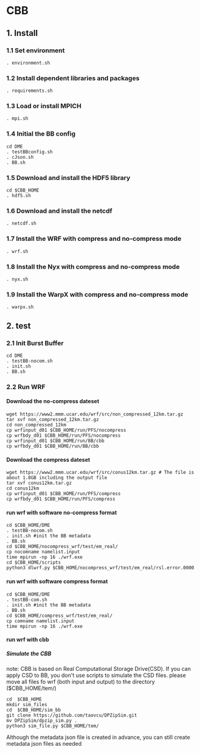 # CBB

## 1. Install

### 1.1 Set environment

```
. environment.sh
```

### 1.2 Install dependent libraries and packages
```
. requirements.sh
```

### 1.3 Load or install MPICH

```
. mpi.sh
```

### 1.4 Initial the BB config
```
cd DME
. testBBconfig.sh 
. cJson.sh
. BB.sh
```

### 1.5 Download and install the HDF5 library 

```
cd $CBB_HOME
. hdf5.sh
```

### 1.6 Download and install the netcdf

```
. netcdf.sh
```

### 1.7 Install the WRF with compress and no-compress mode

```
. wrf.sh
```

### 1.8 Install the Nyx with compress and no-compress mode

```
. nyx.sh
```

### 1.9 Install the WarpX with compress and no-compress mode

```
. warpx.sh
```

## 2. test
### 2.1 Init Burst Buffer
```
cd DME
. testBB-nocom.sh
. init.sh
. BB.sh
```
### 2.2 Run WRF
#### Download the no-compress dateset  
```
wget https://www2.mmm.ucar.edu/wrf/src/non_compressed_12km.tar.gz
tar xvf non_compressed_12km.tar.gz
cd non_compressed_12km
cp wrfinput_d01 $CBB_HOME/run/PFS/nocompress
cp wrfbdy_d01 $CBB_HOME/run/PFS/nocompress
cp wrfinput_d01 $CBB_HOME/run/BB/cbb
cp wrfbdy_d01 $CBB_HOME/run/BB/cbb
```
#### Download the compress dateset  
```
wget https://www2.mmm.ucar.edu/wrf/src/conus12km.tar.gz # The file is about 1.8GB including the output file
tar xvf conus12km.tar.gz
cd conus12km
cp wrfinput_d01 $CBB_HOME/run/PFS/compress
cp wrfbdy_d01 $CBB_HOME/run/PFS/compress
```

#### run wrf with software no-compress format
```
cd $CBB_HOME/DME
. testBB-nocom.sh
. init.sh #init the BB metadata
. BB.sh
cd $CBB_HOME/nocompress_wrf/test/em_real/
cp nocomname namelist.input
time mpirun -np 16 ./wrf.exe
cd $CBB_HOME/scripts
python3 dlwrf.py $CBB_HOME/nocompress_wrf/test/em_real/rsl.error.0000
```

#### run wrf with software compress format
```
cd $CBB_HOME/DME
. testBB-com.sh
. init.sh #init the BB metadata
. BB.sh
cd $CBB_HOME/compress_wrf/test/em_real/
cp comname namelist.input
time mpirun -np 16 ./wrf.exe
```

#### run wrf with cbb
##### Simulate the CBB
note: CBB is based on Real Computational Storage Drive(CSD). If you can apply CSD to BB, you don't use scripts to simulate the CSD files. 
please move all files fo wrf (both input and output) to the directory ($CBB_HOME/tem/) 
```
cd  $CBB_HOME
mkdir sim_files
cd  $CBB_HOME/sim_bb
git clone https://github.com/taovcu/DPZipSim.git
mv DPZipSim/dpzip_sim.py . 
python3 sim_file.py $CBB_HOME/tem/
```
Although the metadata json file is created in advance, you can still create metadata json files as needed